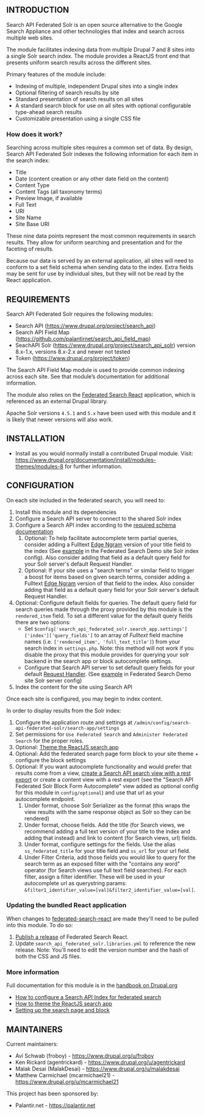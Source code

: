 INTRODUCTION
------------

Search API Federated Solr is an open source alternative to the Google Search Appliance and other technologies that index and search across multiple web sites.

The module facilitates indexing data from multiple Drupal 7 and 8 sites into a single Solr search index.  The module provides a ReactJS front end that presents uniform search results across the different sites.

Primary features of the module include:

 * Indexing of multiple, independent Drupal sites into a single index
 * Optional filtering of search results by site
 * Standard presentation of search results on all sites
 * A standard search block for use on all sites with optional configurable type-ahead search results
 * Customizable presentation using a single CSS file

### How does it work?

Searching across multiple sites requires a common set of data. By design, Search API Federated Solr indexes the following information for each item in the search index:

 * Title
 * Date (content creation or any other date field on the content)
 * Content Type
 * Content Tags (all taxonomy terms)
 * Preview Image, if available
 * Full Text
 * URI
 * Site Name
 * Site Base URI

These nine data points represent the most common requirements in search results. They allow for uniform searching and presentation and for the faceting of results.

Because our data is served by an external application, all sites will need to conform to a set field schema when sending data to the index. Extra fields may be sent for use by individual sites, but they will not be read by the React application.


REQUIREMENTS
------------

Search API Federated Solr requires the following modules:

 * Search API (https://www.drupal.org/project/search_api)
 * Search API Field Map (https://github.com/palantirnet/search_api_field_map)
 * SeachAPI Solr (https://www.drupal.org/project/search_api_solr) version 8.x-1.x, versions 8.x-2.x and newer not tested
 * Token (https://www.drupal.org/project/token)

The Search API Field Map module is used to provide common indexing across each site. See that module’s documentation for additional information.

The module also relies on the [Federated Search React](https://github.com/palantirnet/federated-search-react) application, which is referenced as an external Drupal library.

Apache Solr versions `4.5.1` and `5.x` have been used with this module and it is likely that newer versions will also work.

INSTALLATION
------------
 
  * Install as you would normally install a contributed Drupal module. Visit:
   https://www.drupal.org/documentation/install/modules-themes/modules-8
   for further information.


CONFIGURATION
-------------

On each site included in the federated search, you will need to:

1. Install this module and its dependencies
1. Configure a Search API server to connect to the shared Solr index
1. Configure a Search API index according to the [required schema documentation](https://www.drupal.org/docs/8/modules/search-api-federated-solr/federated-search-schema)
    1. Optional: To help facilitate autocomplete term partial queries, consider adding a Fulltext [Edge Ngram](https://lucene.apache.org/solr/guide/6_6/tokenizers.html) version of your title field to the index (See [example](https://github.com/palantirnet/federated-search-demo/blob/master/config/sites/d8/search_api.index.federated_search_index.yml#L86) in the Federated Search Demo site Solr index config).  Also consider adding that field as a default query field for your Solr server's default Request Handler.
    1. Optional: If your site uses a "search terms" or similar field to trigger a boost for items based on given search terms, consider adding a Fulltext [Edge Ngram](https://lucene.apache.org/solr/guide/6_6/tokenizers.html) version of that field to the index.  Also consider adding that field as a default query field for your Solr server's default Request Handler.
1. Optional: Configure default fields for queries.  The default query field for search queries made through the proxy provided by this module is the `rendered_item` field.  To set a different value for the default query fields there are two options: 
    - Set `$config['search_api_federated_solr.search_app.settings']['index']['query_fields']` to an array of _Fulltext_ field machine names (i.e. `['rendered_item', 'full_text_title']`) from your search index in `settings.php`.  Note: this method will not work if you disable the proxy that this module provides for querying your solr backend in the search app or block autocomplete settings.
    - Configure that Search API server to set default query fields for your default [Request Handler](https://lucene.apache.org/solr/guide/6_6/requesthandlers-and-searchcomponents-in-solrconfig.html#RequestHandlersandSearchComponentsinSolrConfig-SearchHandlers). (See [example](https://github.com/palantirnet/federated-search-demo/blob/master/conf/solr/drupal8/custom/solr-conf/4.x/solrconfig_extra.xml#L94) in Federated Search Demo site Solr server config)
1. Index the content for the site using Search API

Once each site is configured, you may begin to index content.

In order to display results from the Solr index:

1. Configure the application route and settings at `/admin/config/search-api-federated-solr/search-app/settings`
1. Set permissions for `Use Federated Search` and `Administer Federated Search` for the proper roles.
1. Optional: [Theme the ReactJS search app](docs/theme.md)
1. Optional: Add the federated search page form block to your site theme + configure the block settings
1. Optional: If you want autocomplete functionality and would prefer that results come from a view, [create a Search API search view with a rest export](https://www.drupal.org/docs/8/modules/search-api/getting-started/search-forms-and-results-pages/searching-with-views-0) or create a content view with a rest export (see the "Search API Federated Solr Block Form Autocomplete" view added as optional config for this module in `config/optional`) and use that url as your autocomplete endpoint.
    1. Under format, choose Solr Serializer as the format (this wraps the view results with the same response object as Solr so they can be rendered)
    1. Under format, choose fields.  Add the title (for Search views, we recommend adding a full text version of your title to the index and adding that instead) and link to content (for Search views, url) fields.
    1. Under format, configure settings for the fields.  Use the alias `ss_federated_title` for your title field and `ss_url` for your url field.
    1. Under Filter Criteria, add those fields you would like to query for the search term as an exposed filter with the "contains any word" operator (for Search views use full text field searches).  For each filter, assign a filter identifier.  These will be used in your autocomplete url as querystring params: `&filter1_identifier_value=[val]&filter2_identifier_value=[val]`.

### Updating the bundled React application

When changes to [federated-search-react](https://github.com/palantirnet/federated-search-react/) are made they'll need to be pulled into this module. To do so:

1. [Publish a release](https://github.com/palantirnet/federated-search-react#publishing-releases) of Federated Search React.
1. Update `search_api_federated_solr.libraries.yml` to reference the new release. Note: You'll need to edit the version number and the hash of both the CSS and JS files.

### More information

Full documentation for this module is in the [handbook on Drupal.org](https://www.drupal.org/docs/8/modules/search-api-federated-solr/search-api-federated-solr-module)

 * [How to configure a Search API Index for federated search](https://www.drupal.org/docs/8/modules/search-api-federated-solr/federated-search-schema)
 * [How to theme the ReactJS search app](https://www.drupal.org/docs/8/modules/search-api-federated-solr/search-api-federated-solr-8x/theming-the-reactjs-search-app)
 * [Setting up the search page and block](https://www.drupal.org/docs/8/modules/search-api-federated-solr/search-api-federated-solr-module/setting-up-the-search-page)


MAINTAINERS
-----------

Current maintainers:
 * Avi Schwab (froboy) - https://www.drupal.org/u/froboy
 * Ken Rickard (agentrickard) - https://www.drupal.org/u/agentrickard
 * Malak Desai (MalakDesai) - https://www.drupal.org/u/malakdesai
 * Matthew Carmichael (mcarmichael21) - https://www.drupal.org/u/mcarmichael21

This project has been sponsored by:
 * Palantir.net - https://palantir.net
